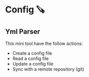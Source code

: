 # Config 🪚
## Yml Parser 
This mini tool have the follow actions:
* Create a config file
* Read a config file
* Update a config file
* Sync with a remote repository (git)
